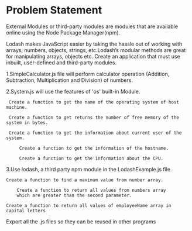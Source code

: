 
# Problem Statement

 External Modules or third-party modules are modules that are available online using the Node Package Manager(npm).​

 Lodash makes JavaScript easier by taking the hassle out of working with arrays, numbers, objects, strings, etc.Lodash’s modular methods are   great for manipulating arrays, objects etc.
 Create an application that must use inbuilt, user-defined and third-party modules.​

 1.SimpleCalculator.js file will perform calculator operation (Addition, Subtraction, Multiplication and Division) of numbers.​

 2.System.js will use the features of 'os' built-in Module.​

	 Create a function to get the name of the operating system of host machine.​

	 Create a function to get returns the number of free memory of the system in bytes.​

	 Create a function to get the information about current user of the system.​

         Create a function to get the information of the hostname.​

         Create a function to get the information about the CPU.​

 3.Use lodash, a third party npm module in the LodashExample.js file.

	Create a function to find a maximum value from number array.​
	
        Create a function to return all values from numbers array 
        which are greater than the second parameter.
	
	Create a function to return all values of employeeName array in capital letters​

	
 Export all the .js files so they can be reused in other programs​


 
